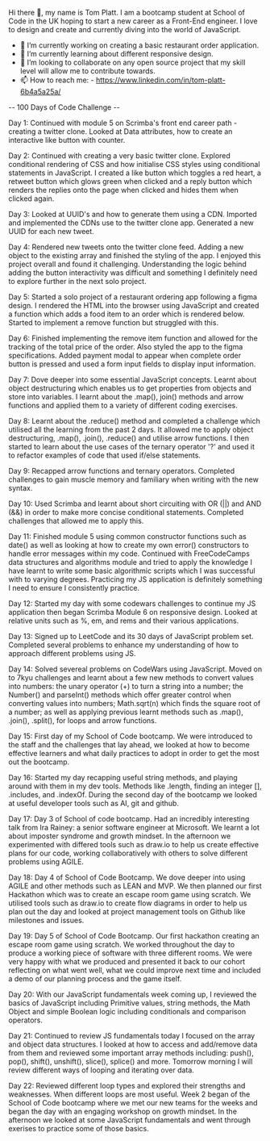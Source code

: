 Hi there 👋, my name is Tom Platt. I am a bootcamp student at School of Code in the UK hoping to start a new career as a Front-End engineer. I love to design and create and currently diving into the world of JavaScript. 

- 🔭 I’m currently working on creating a basic restaurant order application. 
- 🌱 I’m currently learning about different responsive design. 
- 👯 I’m looking to collaborate on any open source project that my skill level will allow me to contribute towards. 
- 📫 How to reach me: - https://www.linkedin.com/in/tom-platt-6b4a5a25a/

-- 100 Days of Code Challenge --

Day 1: Continued with module 5 on Scrimba's front end career path - creating a twitter clone. Looked at Data attributes, how to create an interactive like button with counter. 

Day 2: Continued with creating a very basic twitter clone. Explored conditional rendering of CSS and how initialise CSS styles using conditional statements in JavaScript. I created a like button which toggles a red heart, a retweet button which glows green when clicked and a reply button which renders the replies onto the page when clicked and hides them when clicked again. 

Day 3: Looked at UUID's and how to generate them using a CDN. Imported and implemented the CDNs use to the twitter clone app. Generated a new UUID for each new tweet. 

Day 4: Rendered new tweets onto the twitter clone feed. Adding a new object to the existing array and finished the styling of the app. I enjoyed this project overall and found it challenging. Understanding the logic behind adding the button interactivity was difficult and something I definitely need to explore further in the next solo project. 

Day 5: Started a solo project of a restaurant ordering app following a figma design. I rendered the HTML into the browser using JavaScript and created a function which adds a food item to an order which is rendered below. Started to implement a remove function but struggled with this. 

Day 6: Finished implementing the remove item function and allowed for the tracking of the total price of the order. Also styled the app to the figma specifications. Added payment modal to appear when complete order button is pressed and used a form input fields to display input information. 

Day 7: Dove deeper into some essential JavaScript concepts. Learnt about object destructuring which enables us to get properties from objects and store into variables. I learnt about the .map(), join() methods and arrow functions and applied them to a variety of different coding exercises. 

Day 8: Learnt about the .reduce() method and completed a challenge which utilised all the learning from the past 2 days. It allowed me to apply object destructuring, .map(), .join(), .reduce() and utilise arrow functions. I then started to learn about the use cases of the ternary operator '?' and used it to refactor examples of code that used if/else statements. 

Day 9: Recapped arrow functions and ternary operators. Completed challenges to gain muscle memory and familiary when writing with the new syntax. 

Day 10: Used Scrimba and learnt about short circuiting with OR (||) and AND (&&) in order to make more concise conditional statements. Completed challenges that allowed me to apply this. 

Day 11: Finished module 5 using common constructor functions such as date() as well as looking at how to create my own error() constructors to handle error messages within my code. Continued with FreeCodeCamps data structures and algorithms module and tried to apply the knowledge I have learnt to write some basic algorithmic scripts which I was successful with to varying degrees. Practicing my JS application is definitely something I need to ensure I consistently practice. 

Day 12: Started my day with some codewars challenges to continue my JS application then began Scrimba Module 6 on responsive design. Looked at relative units such as %, em, and rems and their various applications. 

Day 13: Signed up to LeetCode and its 30 days of JavaScript problem set. Completed several problems to enhance my understanding of how to approach different problems using JS. 

Day 14: Solved severeal problems on CodeWars using JavaScript. Moved on to 7kyu challenges and learnt about a few new methods to convert values into numbers: the unary operator (+) to turn a string into a number; the Number() and parseInt() methods which offer greater control when converting values into numbers; Math.sqrt(n) which finds the square root of a number; as well as applying previous learnt methods such as .map(), .join(), .split(), for loops and arrow functions. 

Day 15: First day of my School of Code bootcamp. We were introduced to the staff and the challenges that lay ahead, we looked at how to become effective learners and what daily practices to adopt in order to get the most out the bootcamp.

Day 16: Started my day recapping useful string methods, and playing around with them in my dev tools. Methods like .length, finding an integer [], .includes,  and .indexOf. During the second day of the bootcamp we looked at useful developer tools such as AI, git and github. 

Day 17: Day 3 of School of code bootcamp. Had an incredibly interesting talk from Ira Rainey: a senior software engineer at Microsoft. We learnt a lot about imposter syndrome and growth mindset. In the afternoon we experimented with differed tools such as draw.io to help us create effective plans for our code, working collaboratively with others to solve different problems using AGILE. 

Day 18: Day 4 of School of Code Bootcamp. We dove deeper into using AGILE and other methods such as LEAN and MVP. We then planned our first Hackathon which was to create an escape room game using scratch. We utilised tools such as draw.io to create flow diagrams in order to help us plan out the day and looked at project management tools on Github like milestones and issues. 

Day 19: Day 5 of School of Code Bootcamp. Our first hackathon creating an escape room game using scratch. We worked throughout the day to produce a working piece of software with three different rooms. We were very happy with what we produced and presented it back to our cohort reflecting on what went well, what we could improve next time and included a demo of our planning process and the game itself. 

Day 20: With our JavaScript fundamentals week coming up, I reviewed the basics of JavaScript including Primitive values, string methods, the Math Object and simple Boolean logic including conditionals and comparison operators.

Day 21: Continued to review JS fundamentals today I focused on the array and object data structures. I looked at how to access and add/remove data from them and reviewed some important array methods including: push(), pop(), shift(), unshift(), slice(), splice() and more. Tomorrow morning I will review different ways of looping and iterating over data.

Day 22: Reviewed different loop types and explored their strengths and weaknesses. When different loops are most useful. Week 2 began of the School of Code bootcamp where we met our new teams for the weeks and began the day with an engaging workshop on growth mindset. In the afternoon we looked at some JavaScript fundamentals and went through exerises to practice some of those basics. 
